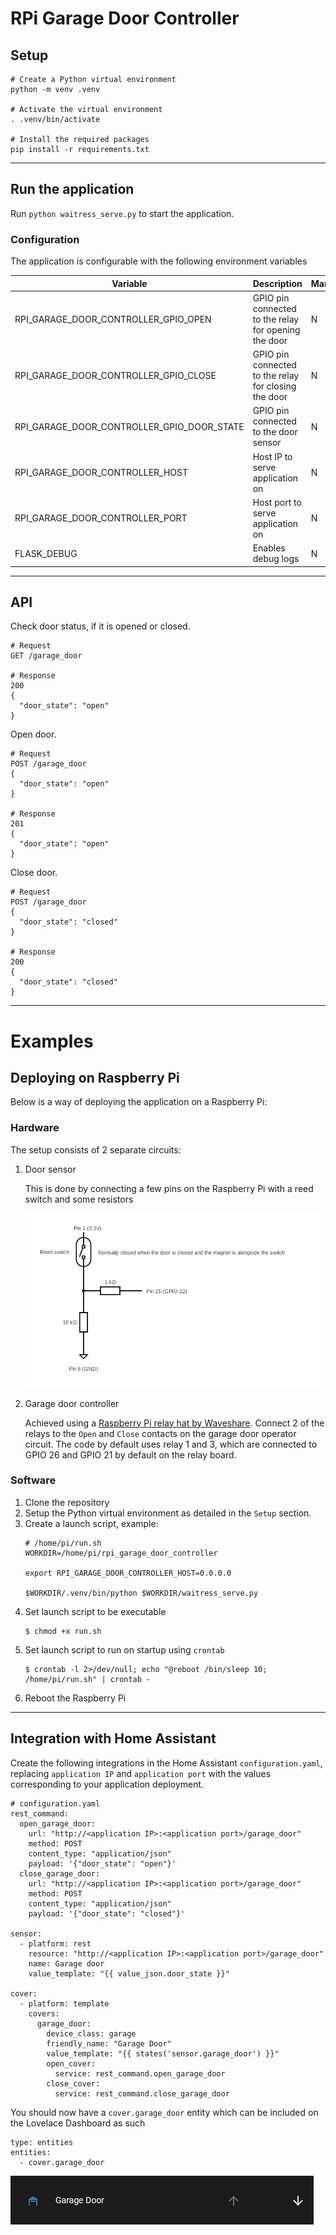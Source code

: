 # RPi Garage Door Controller

## Setup

```
# Create a Python virtual environment
python -m venv .venv

# Activate the virtual environment
. .venv/bin/activate

# Install the required packages
pip install -r requirements.txt
```

---
## Run the application

Run `python waitress_serve.py` to start the application.

### Configuration

The application is configurable with the following environment variables

| Variable | Description | Mandatory | Example | Default |
| --- | --- | --- | --- | --- |
| RPI_GARAGE_DOOR_CONTROLLER_GPIO_OPEN | GPIO pin connected to the relay for opening the door | N | 10 | 17 |
| RPI_GARAGE_DOOR_CONTROLLER_GPIO_CLOSE | GPIO pin connected to the relay for closing the door | N | 10 | 27 |
| RPI_GARAGE_DOOR_CONTROLLER_GPIO_DOOR_STATE | GPIO pin connected to the door sensor | N | 10 | 22 |
| RPI_GARAGE_DOOR_CONTROLLER_HOST | Host IP to serve application on | N | 10.0.0.1 | 127.0.0.1 |
| RPI_GARAGE_DOOR_CONTROLLER_PORT | Host port to serve application on | N | 80 | 8080 |
| FLASK_DEBUG | Enables debug logs | N | true | false |

---
## API

Check door status, if it is opened or closed.
```
# Request
GET /garage_door

# Response
200
{
  "door_state": "open"
}
```

Open door.
```
# Request
POST /garage_door
{
  "door_state": "open"
}

# Response
201
{
  "door_state": "open"
}
```

Close door.
```
# Request
POST /garage_door
{
  "door_state": "closed"
}

# Response
200
{
  "door_state": "closed"
}
```

---

# Examples

## Deploying on Raspberry Pi

Below is a way of deploying the application on a Raspberry Pi:

### Hardware

The setup consists of 2 separate circuits:

1. Door sensor

    This is done by connecting a few pins on the Raspberry Pi with a reed switch and some resistors

    ![Door sensor circuit](./docs/images/sensor-circuit.png "Door sensor circuit")

1. Garage door controller

    Achieved using a [Raspberry Pi relay hat by Waveshare](https://www.waveshare.com/product/raspberry-pi/rpi-relay-board.htm). Connect 2 of the relays to the `Open` and `Close` contacts on the garage door operator circuit. The code by default uses relay 1 and 3, which are connected to GPIO 26 and GPIO 21 by default on the relay board.

### Software

1. Clone the repository
1. Setup the Python virtual environment as detailed in the `Setup` section.
1. Create a launch script, example:
    ```
    # /home/pi/run.sh
    WORKDIR=/home/pi/rpi_garage_door_controller

    export RPI_GARAGE_DOOR_CONTROLLER_HOST=0.0.0.0

    $WORKDIR/.venv/bin/python $WORKDIR/waitress_serve.py
    ```
1. Set launch script to be executable
    ```
    $ chmod +x run.sh
    ```
1. Set launch script to run on startup using `crontab`
    ```
    $ crontab -l 2>/dev/null; echo "@reboot /bin/sleep 10; /home/pi/run.sh" | crontab -
    ```
1. Reboot the Raspberry Pi

---

## Integration with Home Assistant

Create the following integrations in the Home Assistant `configuration.yaml`, replacing `application IP` and `application port` with the values corresponding to your application deployment.

```
# configuration.yaml
rest_command:
  open_garage_door:
    url: "http://<application IP>:<application port>/garage_door"
    method: POST
    content_type: "application/json"
    payload: '{"door_state": "open"}'
  close_garage_door:
    url: "http://<application IP>:<application port>/garage_door"
    method: POST
    content_type: "application/json"
    payload: '{"door_state": "closed"}'

sensor:
  - platform: rest
    resource: "http://<application IP>:<application port>/garage_door"
    name: Garage door
    value_template: "{{ value_json.door_state }}"

cover:
  - platform: template
    covers:
      garage_door:
        device_class: garage
        friendly_name: "Garage Door"
        value_template: "{{ states('sensor.garage_door') }}"
        open_cover:
          service: rest_command.open_garage_door
        close_cover:
          service: rest_command.close_garage_door
```

You should now have a `cover.garage_door` entity which can be included on the Lovelace Dashboard as such

```
type: entities
entities:
  - cover.garage_door
```

![Home Assistant cover entity](./docs/images/cover-entity.jpg "Home Assistant cover entity")
